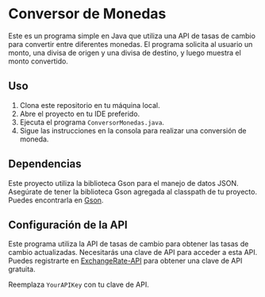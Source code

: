 # Conversor de Monedas

Este es un programa simple en Java que utiliza una API de tasas de cambio para convertir entre diferentes monedas. El programa solicita al usuario un monto, una divisa de origen y una divisa de destino, y luego muestra el monto convertido.

## Uso

1. Clona este repositorio en tu máquina local.
2. Abre el proyecto en tu IDE preferido.
3. Ejecuta el programa `ConversorMonedas.java`.
4. Sigue las instrucciones en la consola para realizar una conversión de moneda.

## Dependencias

Este proyecto utiliza la biblioteca Gson para el manejo de datos JSON. Asegúrate de tener la biblioteca Gson agregada al classpath de tu proyecto. Puedes encontrarla en [Gson](https://github.com/google/gson).

## Configuración de la API

Este programa utiliza la API de tasas de cambio para obtener las tasas de cambio actualizadas. Necesitarás una clave de API para acceder a esta API. Puedes registrarte en [ExchangeRate-API](https://www.exchangerate-api.com/) para obtener una clave de API gratuita.

Reemplaza `YourAPIKey` con tu clave de API.
